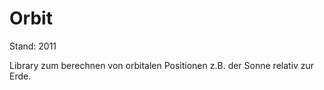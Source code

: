 Orbit
=====

Stand: 2011

Library zum berechnen von orbitalen Positionen z.B. der Sonne relativ zur Erde.
